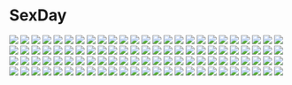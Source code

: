 # SexDay
![](https://konachan.com/image/49acfc26e79247881005cc38a923c03e/Konachan.com%20-%20193257%202girls%20apron%20black_hair%20blonde_hair%20bow%20gengetsu_chihiro%20hakurei_reimu%20hat%20japanese_clothes%20kirisame_marisa%20miko%20touhou%20witch%20witch_hat%20yellow_eyes.jpg)
![](https://konachan.com/jpeg/f4dc046b6b6c9880844e5d228856f273/Konachan.com%20-%20211051%20bow%20brown_hair%20flowers%20hakurei_reimu%20long_hair%20red_eyes%20ribbons%20riichu%20touhou%20waifu2x%20water.jpg)
![](https://konachan.com/jpeg/e5192d0d93eaed757497076c42782502/Konachan.com%20-%2067614%20close%20gray%20kannagi_noel%20sora_no_woto%20vector.jpg)
![](https://konachan.com/jpeg/cc4537f437d38d886dc0e090c8b8ae0c/Konachan.com%20-%20203528%20anthropomorphism%20black_hair%20brown_eyes%20haruna_%28kancolle%29%20kantai_collection%20karory%20long_hair%20scan%20thighhighs.jpg)
![](https://konachan.com/image/563ed7574615bd13be74eca619772892/Konachan.com%20-%2024134%20cat_smile%20close%20furude_rika%20higurashi_no_naku_koro_ni.jpg)
![](https://konachan.com/jpeg/8afb1bd819f3523f017a5cfd39798a76/Konachan.com%20-%20173472%20breast_grab%20censored%20game_cg%20gray_hair%20iizuki_tasuku%20lovely_x_cation%20narukawa_hime%20nopan%20penis%20ponytail%20pussy%20sex%20thighhighs%20waitress.jpg)
![](https://konachan.com/image/860544c0b22e8f4ff2cc300513fb8475/Konachan.com%20-%20273547%20collar%20demon%20elbow_gloves%20gloves%20idolmaster%20kanzaki_ranko%20long_hair%20red_eyes%20succubus%20tail%20twintails%20underwear%20white_hair%20yaoya_musuko.jpg)
![](https://konachan.com/image/554226f7308c2475f90f81afd76e0d4e/Konachan.com%20-%2011094%20majokko_a_la_mode%20sakurazawa_izumi%20seven_%28majokko_a_la_mode%29.jpg)
![](https://konachan.com/image/502d37d1314f705546d4caea17a8c09d/Konachan.com%20-%20205130%20archer%20ass%20assassin%20barefoot%20blush%20bra%20breasts%20cleavage%20garter%20glasses%20group%20male%20navel%20necklace%20panties%20red_hair%20rider%20saber%20spear%20weapon%20zucchini.jpg)
![](https://konachan.com/jpeg/f8fd3b18c34fa99c1da6297142b26000/Konachan.com%20-%20218856%20anthropomorphism%20blonde_hair%20kantai_collection%20korisu%20navel%20satsuki_%28kancolle%29%20school_uniform%20skirt%20twintails%20yellow_eyes.jpg)
![](https://konachan.com/jpeg/34a8a37198976ffef46645638044fe52/Konachan.com%20-%20140550%20ass%20breasts%20cameltoe%20cleavage%20flowers%20hat%20mononobe_no_futo%20panties%20touhou%20underboob%20underwear%20yuuji_%28yukimimi%29.jpg)
![](https://konachan.com/jpeg/82402e142a97bffab5de62ca15d302d3/Konachan.com%20-%20173293%20ass%20bed%20blue_hair%20breasts%20game_cg%20long_hair%20moonstone%20nipples%20nopan%20purple_hair%20ruruna%20school_uniform%20stockings%20twintails%20yamakaze_ran.jpg)
![](https://konachan.com/jpeg/98e1519eaef48be9ce0e3e0c0b9e54d7/Konachan.com%20-%20292169%20dkoro%20hyperdimension_neptunia%20neptune%20penis%20sex%20signed%20uncensored.jpg)
![](https://konachan.com/image/1a02ec3e18dded936d260693592e4bbe/Konachan.com%20-%20265688%20animal%20azur_lane%20bed%20bird%20cameltoe%20long_hair%20orange_eyes%20panties%20skirt%20spread_legs%20tagme_%28artist%29%20thighhighs%20underboob%20underwear%20white_hair.jpg)
![](https://konachan.com/image/3b42c59f0061590d689b3361341b700f/Konachan.com%20-%20154777%20aqua_eyes%20aqua_hair%20bati15%20blue_eyes%20blue_hair%20hatsune_miku%20kimono%20long_hair%20scarf%20thighhighs%20twintails%20vocaloid%20wedding_attire%20yuki_miku.jpg)
![](https://konachan.com/jpeg/0733d189574a43a4605feb2030bf2f18/Konachan.com%20-%2087870%20black_hair%20emerane%20fan%20hat%20red_eyes%20shameimaru_aya%20short_hair%20touhou.jpg)
![](https://konachan.com/jpeg/c5741020d7beeb94728a71125e2ae8a8/Konachan.com%20-%20300253%20arknights%20blonde_hair%20breasts%20cleavage%20close%20navel%20shorts%20siege_%28arknights%29%20uiri-na.jpg)
![](https://konachan.com/jpeg/5f7590109ff2d9269b4929e51a634be8/Konachan.com%20-%20274379%20anapom%20bed%20bra%20cameltoe%20ootori_maria%20panties%20shukufuku_no_kane_no_oto_wa_sakura-iro_no_kaze_to_tomo_ni%20studio_ryokucha%20underwear.jpg)
![](https://konachan.com/image/34b8879d6e9af0e1232aed5d97ebdaf7/Konachan.com%20-%2071046%20tengen_toppa_gurren_lagann%20yoko_littner.jpg)
![](https://konachan.com/image/c4fc582220a0877cf83b8ef66e1c493a/Konachan.com%20-%2029973%20galaxy_angel%20milfeulle_sakuraba%20pajamas.jpg)
![](https://konachan.com/jpeg/b5bf304df2e23ab7e789b7bbbaa46d12/Konachan.com%20-%2069530%20animal_ears%20catgirl%20game_cg%20harukazedori_ni_tomarigi_wo_2nd_story%20loli%20okina_korun%20panties%20skyfish%20sleeping%20striped_panties%20tail%20underwear.jpg)
![](https://konachan.com/jpeg/5fd98ef2fcd949ccafdea3bda22eb607/Konachan.com%20-%20240309%20animal%20asuka_connell%20blonde_hair%20bluesnowcat%20blush%20cat%20fairy_tail%20hug%20loli%20lucy_heartfilia%20male%20natsu_dragneel%20scarf%20tattoo%20waifu2x.jpg)
![](https://konachan.com/image/02def7ccd3d9276338c569ad11e5f1b9/Konachan.com%20-%207755%20muv-luv.jpg)
![](https://konachan.com/image/173605fbe5b77ed1febafb907d13f9e2/Konachan.com%20-%20101172%20blonde_hair%20bow%20chain%20green_eyes%20long_hair%20original%20panties%20socks%20tsumiki_kuzushi%20underwear.jpg)
![](https://konachan.com/image/490db9dcc7b08d50b478f1ebac846125/Konachan.com%20-%20169717%202girls%20blush%20brown_eyes%20brown_hair%20cosplay%20dream_c_club%20logo%20microphone%20misaka_mikoto%20pink_eyes%20shirai_kuroko%20short_hair%20thighhighs.jpg)
![](https://konachan.com/image/e241f04ca029007fdddbcdc1f7f9a651/Konachan.com%20-%20170014%202girls%20animal%20biiji%20bird%20bow%20brown_hair%20building%20city%20clouds%20dualscreen%20green_hair%20hat%20headdress%20long_hair%20original%20pantyhose%20pink_eyes%20skirt%20sky.jpg)
![](https://konachan.com/image/c55f33875821f4568022e0d3506e0e54/Konachan.com%20-%20123332%20disgaea%20etna%20harada_takehito%20jpeg_artifacts%20long_hair%20pointed_ears%20red_eyes%20red_hair%20tail%20twintails%20wings.jpg)
![](https://konachan.com/jpeg/1b43a4b27a9fb45516e93e03a8a2eed4/Konachan.com%20-%20164068%20aqua_eyes%20blonde_hair%20boots%20brown_eyes%20brown_hair%20dangan-ronpa%20fujisaki_chihiro%20kneehighs%20oowada_mondo%20short_hair%20tears%20uniform%20white.jpg)
![](https://konachan.com/image/3505a85861bf460fdc0845cb2892fccd/Konachan.com%20-%20118271%20dress%20geike%20pink_hair%20purple_eyes%20sara%20short_hair%20touhou%20zoom_layer.jpg)
![](https://konachan.com/image/d738478a2509b0f1655ea4447fc08a60/Konachan.com%20-%2012414%20death_note%20jekyll_and_hyde%20maria-sama_ga_miteru%20parody%20satou_sei%20toudou_shimako.jpg)
![](https://konachan.com/jpeg/de2da2cb91a5e2f52e021733b41aeb6f/Konachan.com%20-%20302719%20blonde_hair%20blush%20green_eyes%20headdress%20koha%2Ach%20kohachi_mel%20mamyouda%20navel%20panties%20pointed_ears%20signed%20underwear.jpg)
![](https://konachan.com/image/5f589464771cb1c3d473e084f5389a50/Konachan.com%20-%2040196%20all_male%20blue_eyes%20himura_kenshin%20katana%20male%20rurouni_kenshin%20scar%20sword%20weapon.jpg)
![](https://konachan.com/image/06a64f2b62bb2bdcfa0b62cf5d9b2946/Konachan.com%20-%2022291%20animal_ears%20catgirl%20sasaki_mutsumi%20wings.jpg)
![](https://konachan.com/jpeg/0ee18d6083ef126239e1ff6dfc12624f/Konachan.com%20-%2091162%20blue_hair%20chibi%20cirno%20drink%20fairy%20fang%20hat%20touhou%20white%20wings%20yume_shokunin.jpg)
![](https://konachan.com/jpeg/8872f806c25d36b4e7a25b9514574775/Konachan.com%20-%20195474%20animal_ears%20aqua_eyes%20breasts%20catgirl%20long_hair%20masushita_ito%20nipples%20nude%20original%20tail%20thighhighs%20twintails%20white.jpg)
![](https://konachan.com/image/07795f9f356662fd3ce67eb762bd2c88/Konachan.com%20-%20135197%20close%20hoshii_miki%20idolmaster.jpg)
![](https://konachan.com/image/0c7628377cb431c806b7150781be1781/Konachan.com%20-%20282256%20anus%20bell%20black_hair%20breasts%20cian_yo%20foxgirl%20garter%20glasses%20long_hair%20mirror%20nipples%20nude%20pussy%20reflection%20spread_legs%20tail%20uncensored%20yellow_eyes.jpg)
![](https://konachan.com/image/285d092f8413fc712683fbd0424d5742/Konachan.com%20-%2019160%20all_male%20black_hair%20headband%20male%20mask%20momochi_zabuza%20naruto%20sword%20tattoo%20weapon.jpg)
![](https://konachan.com/jpeg/0dd4d41f44d3a36d16207c20e023eee7/Konachan.com%20-%20293422%20a-10%20animal_ears%20ayatsuji_aina%20ayatsuji_reina%20black_hair%20blush%20censored%20game_cg%20hoodie%20orc_soft%20pubic_hair%20sleeping%20spread_legs.jpg)
![](https://konachan.com/image/5972f5230a2bb284676cb503fbbaac13/Konachan.com%20-%20119693%20close%20kimi_ni_todoke%20kuronuma_sawako.gif)
![](https://konachan.com/jpeg/0406eb385ef3a6b75249eba0a77db1fe/Konachan.com%20-%20248892%20black_hair%20natsu3390%20original%20short_hair%20skirt%20stairs%20umbrella.jpg)
![](https://konachan.com/image/14487821495d4a0f98a949e98b7ad5c3/Konachan.com%20-%2056833%20sashiromiya_sasha%20tagme.jpg)
![](https://konachan.com/jpeg/99fa115909e6fd7b44c018c661c4a52f/Konachan.com%20-%20175300%20alcot%20breast_grab%20breasts%20censored%20cum%20game_cg%20ingot%20kuwashima_rein%20long_hair%20navel%20nipples%20penis%20pussy%20sex%20white_hair%20yellow_eyes%20yukata.jpg)
![](https://konachan.com/image/1b67db20603bf74db5afbe9e5fdd1c10/Konachan.com%20-%20299021%202girls%20demon%20drink%20emoillu%20fang%20fate_grand_order%20fate_%28series%29%20flowers%20horns%20long_hair%20pointed_ears%20short_hair%20shuten_douji_%28fate%29.jpg)
![](https://konachan.com/jpeg/23e556d66e7ee560f7a1fe41f8f41dde/Konachan.com%20-%20259047%20blonde_hair%20flandre_scarlet%20gunjou_row%20hat%20loli%20long_hair%20ponytail%20red_eyes%20touhou%20vampire%20wings.jpg)
![](https://konachan.com/image/ed3f22b247928c3f71f74a94702c1796/Konachan.com%20-%2064572%20all_male%20bleach%20kurosaki_ichigo%20male.jpg)
![](https://konachan.com/image/8d589d958d9053acf93197f6c2257f65/Konachan.com%20-%20104546%20tagme.jpg)
![](https://konachan.com/image/ef366966f829d7e1e21cff8dab782fae/Konachan.com%20-%20144917%20animal%20barefoot%20black_eyes%20black_hair%20blush%20brown_hair%20catgirl%20crab%20dress%20food%20fruit%20gray_eyes%20gray_hair%20long_hair%20original%20short_hair%20tail%20yellow.jpg)
![](https://konachan.com/image/0a3a9353a07b43f2380a1d59d2f8ed95/Konachan.com%20-%2044298%20bra%20breasts%20cleavage%20kanokon%20minamoto_chizuru%20panties%20see_through%20underwear.jpg)
![](https://konachan.com/jpeg/5c149ea27adfef767850708cf693b897/Konachan.com%20-%20219958%202girls%205_nenme_no_houkago%20akemi_%28kantoku%29%20bra%20himeru_%28kantoku%29%20kantoku%20kiss%20original%20panties%20scan%20see_through%20twintails%20underwear%20yuri.jpg)
![](https://konachan.com/image/f5fd3a5baca16a2b64d522256f7661db/Konachan.com%20-%20262677%20black_hair%20drink%20food%20long_hair%20original%20school_uniform%20yuzua.jpg)
![](https://konachan.com/image/77d83413f3e29d858799a30b52978858/Konachan.com%20-%20251856%20cosmicsnic%20hatsune_miku%20vocaloid.jpg)
![](https://konachan.com/image/841e99b13f08ecfda098ad49a03037c2/Konachan.com%20-%2010281%20blonde_hair%20blue_eyes%20kannagi_ayano%20kaze_no_stigma%20long_hair%20moon%20night%20nude%20onsen%20red_eyes%20red_hair.jpg)
![](https://konachan.com/jpeg/571340a5f1d5ddb6693d768d1da5b133/Konachan.com%20-%20303210%20animal%20bird%20drink%20lilac_%28pfeasy%29%20nobody%20original%20rabbit%20waifu2x%20white.jpg)
![](https://konachan.com/jpeg/2de5ad5130afa67dc88a198a93be35b1/Konachan.com%20-%20187499%20barefoot%20blonde_hair%20breasts%20drink%20game_cg%20navel%20nipples%20nude%20onsen%20sake%20water%20yobai_suru_shichinin_no_harame_2.jpg)
![](https://konachan.com/jpeg/3b330f9dfe6187026071ce54e6e4e554/Konachan.com%20-%20289790%20azur_lane%20bow%20breast_hold%20breasts%20cleavage%20cropped%20goth-loli%20gray_hair%20lolita_fashion%20long_hair%20mochakibi%20red_eyes%20twintails%20waifu2x%20white.jpg)
![](https://konachan.com/image/369c10e69e6b59da2345d4f077f7b006/Konachan.com%20-%20230180%20anthropomorphism%20ass%20blue_eyes%20blue_hair%20boots%20car%20kantai_collection%20pantyhose%20phone%20shade%20shorts%20sunglasses%20tree%20urakaze_%28kancolle%29%20wristwear.jpg)
![](https://konachan.com/jpeg/cf4ba5576577f277588ef3f2bbfc2039/Konachan.com%20-%20211103%20brown_hair%20game_cg%20houjou_akito%20houjou_mirika%20short_hair%20skirt%20touhikou_game%20twintails%20yasuyuki.jpg)
![](https://konachan.com/image/6755aa9b94a9007e2a5b412419adb960/Konachan.com%20-%20259220%20brown_hair%20card_captor_sakura%20crown%20gloves%20green_eyes%20hei_yu%20kinomoto_sakura%20petals%20ribbons%20short_hair%20wand%20wings.jpg)
![](https://konachan.com/jpeg/e9154904d02641ca930daddde3b89d62/Konachan.com%20-%20173728%20animal_ears%20bikini%20blue_eyes%20breast_hold%20breasts%20brown_hair%20catgirl%20cleavage%20erect_nipples%20long_hair%20navel%20original%20shirt_lift%20shuz%20swimsuit%20white.jpg)
![](https://konachan.com/image/f546003858749963c16fcafac6525cf2/Konachan.com%20-%20211955%20aqua_eyes%20aqua_hair%20ball%20basketball%20bloomers%20blush%20cameltoe%20long_hair%20nipples%20no_bra%20papino%20shirt_lift%20sport%20thighhighs%20twintails%20underboob%20vocaloid.jpg)
![](https://konachan.com/image/a0fcf2c0d656c40361c1aefe976b0dde/Konachan.com%20-%2065674%20akiyama_mio%20hirasawa_yui%20k-on%21%20kotobuki_tsumugi%20tainaka_ritsu.jpg)
![](https://konachan.com/image/a71259421770f578606946f7669384c3/Konachan.com%20-%20211274%20apron%20brown_hair%20clouds%20flowers%20green_eyes%20idolmaster%20idolmaster_cinderella_girls%20kyang692%20petals%20shibuya_rin.jpg)
![](https://konachan.com/jpeg/a458fd4a2fefeb7860df391eb6018d6e/Konachan.com%20-%20238134%20black_hair%20blush%20bow%20breasts%20brown_eyes%20cropped%20kagematsuri%20original%20school_uniform%20short_hair.jpg)
![](https://konachan.com/image/d381399d13dca8ddcf8a618b83f2e7d0/Konachan.com%20-%2035128%20animal_ears%20izayoi_sakuya%20maid%20tail%20touhou.jpg)
![](https://konachan.com/image/9506c4b36f8c6a6656a9a957c2f67e25/Konachan.com%20-%20289937%20anthropomorphism%20ass%20blue_eyes%20brown_hair%20close%20dress%20garter_belt%20long_hair%20panties%20ponytail%20skirt_lift%20underwear%20uniform%20upskirt%20yamato_%28083%29.jpg)
![](https://konachan.com/image/d61230d3db45ff5dbe670c6b43ab0fda/Konachan.com%20-%2049842%20akashio%20komeiji_koishi%20touhou.jpg)
![](https://konachan.com/image/c1c0eb7db3809a5ac8d0299a201d63ff/Konachan.com%20-%2014687%20tagme.jpg)
![](https://konachan.com/jpeg/7a979cbe72bdf7cb96fe687100114833/Konachan.com%20-%20288288%20clouds%20mifuru%20original%20scenic%20school_uniform%20short_hair%20sky%20sunset%20umbrella.jpg)
![](https://konachan.com/image/a4464d25a147d9c31de79d33ee8cd987/Konachan.com%20-%20286827%20animal%20barefoot%20dress%20fish%20grass%20green%20long_hair%20mashima_kuni%20original%20scenic.jpg)
![](https://konachan.com/image/62b5fc537c9b25d86c5d210ac8c1b3f3/Konachan.com%20-%20214224%20brown_eyes%20brown_hair%20close%20cropped%20ilya_kuvshinov%20original.jpg)
![](https://konachan.com/jpeg/708c10194d5a04b5e9345c6b7ce58bd7/Konachan.com%20-%20281190%20black_hair%20blush%20bondage%20bow%20brown_eyes%20flowers%20ichinose_yukino%20kneehighs%20original%20panties%20rope%20school_uniform%20short_hair%20skirt%20underwear%20watermark.jpg)
![](https://konachan.com/jpeg/650133932302fff3f502720b683e40c9/Konachan.com%20-%20291057%20animal_ears%20bell%20bra%20cameltoe%20demon%20headband%20loli%20long_hair%20mochiyuki%20navel%20original%20panties%20pink_eyes%20pink_hair%20succubus%20tail%20twintails%20underwear.jpg)
![](https://konachan.com/image/266e99023f675de040c2209cc3b10fde/Konachan.com%20-%2057066%20headphones%20ino%20signed.jpg)
![](https://konachan.com/image/08400bbef6b6b8faebca1ffc9d407cfe/Konachan.com%20-%20195676%20blue_eyes%20blue_hair%20blush%20bow%20brown_hair%20choker%20dress%20gloves%20gou_%28ga673899%29%20long_hair%20minami_kotori%20orange_hair%20skirt%20sonoda_umi%20wink%20yellow_eyes.jpg)
![](https://konachan.com/jpeg/e9a7eaa56c9d2579657be3f0704dfff3/Konachan.com%20-%20245617%20bodysuit%20breasts%20fate_grand_order%20fate_%28series%29%20headdress%20jigenn%20long_hair%20purple_hair%20red_eyes%20scathach_%28fate_grand_order%29%20skintight%20sword%20weapon.jpg)
![](https://konachan.com/jpeg/f465a65c50df41bdd7f2965c8b292274/Konachan.com%20-%20266917%20bikini%20blush%20breasts%20idolmaster%20long_hair%20miura_azusa%20nipples%20ponytail%20pool%20purple_hair%20red_eyes%20swimsuit%20tetuo_kun.jpg)
![](https://konachan.com/jpeg/410cd151bbf872949bb62b7bb3cc0cde/Konachan.com%20-%20199351%20blush%20breasts%20cum%20game_cg%20long_hair%20nipples%20nude%20ribbons%20sex%20tagme%20takatou_risa%20twintails%20underwear.jpg)
![](https://konachan.com/image/bf2ab94ce34cd6af0625faf0a4e53350/Konachan.com%20-%2010740%20black_hair%20food%20fruit%20japanese_clothes%20purple_software%20watermelon.jpg)
![](https://konachan.com/jpeg/cfc07c4d97a049b0354d1a684d5fca50/Konachan.com%20-%20209464%20flowers%20hoodie%20moon%20night%20petals%20purple_eyes%20purple_hair%20thighhighs%20twintails%20vocaloid%20voiceroid%20yamagara%20yuzuki_yukari%20zettai_ryouiki.jpg)
![](https://konachan.com/image/05e586ac8606d849f68743f19ca28893/Konachan.com%20-%2018515%20animal_ears%20catgirl%20tagme.jpg)
![](https://konachan.com/jpeg/ed0756eaecf01c8c941ccd4be9453a68/Konachan.com%20-%20144738%20blush%20brown_hair%20game_cg%20hanamiya_nagisa%20kuroya_shinobu%20long_hair%20pussy%20pussy_juice%20spread_legs%20stockings%20third-party_edit%20trumple%20uncensored%20wet.jpg)
![](https://konachan.com/image/eded7804165d7860f1bd001669a703f3/Konachan.com%20-%2039929%20blonde_hair%20long_hair.jpg)
![](https://konachan.com/image/721a2b601fd04f03b5705bf6d652cf8e/Konachan.com%20-%2078946%20aqua_eyes%20aqua_hair%20hatsune_miku%20long_hair%20miku_append%20takekono%20twintails%20vocaloid.jpg)
![](https://konachan.com/image/b7ff4f35cff8940dfd78a281c09d8600/Konachan.com%20-%20296383%20aerith_gainsborough%20black_eyes%20black_hair%20braids%20final_fantasy%20final_fantasy_vii%20long_hair%20miyo_%2813th_floor%29%20petals%20ponytail%20signed%20twintails.jpg)
![](https://konachan.com/image/a3625240cb9823affafa869121dd8fa7/Konachan.com%20-%20222056%20original%20wayukako.jpg)
![](https://konachan.com/image/76c4c082ec4bcc61c5c162a3b989f509/Konachan.com%20-%20146389%20chikuisi%20hirose_sumire%20matano_seiko%20miyanaga_teru%20oohoshi_awai%20saki%20school_uniform%20shibuya_takami.jpg)
![](https://konachan.com/image/bc88a8227a76f03809d629dfaa7ef056/Konachan.com%20-%20284871%20barefoot%20beach%20breasts%20brown_hair%20cleavage%20drink%20food%20fruit%20long_hair%20original%20phano_%28125042%29%20see_through%20shorts%20swim_ring%20water%20watermelon.jpg)
![](https://konachan.com/image/d698b894240f3ff4d03a6d417d963ed0/Konachan.com%20-%2018982%20ayanami_rei%20neon_genesis_evangelion.jpg)
![](https://konachan.com/image/25ac7b3f54fe190c8b21622d5685f14a/Konachan.com%20-%20147548%20book%20erect_nipples%20glasses%20green_eyes%20miwa_yoshikazu%20pink_hair%20tagme%20witch.jpg)
![](https://konachan.com/image/74436d22117e0defbbe0d2e6e8a7ff14/Konachan.com%20-%2068653%20blue_eyes%20brown_hair%20endou_saya%20hontani_kanae%20kisaragi_gold_star%20maid%20saga_planets%20thighhighs%20valentine%20watermark.jpg)
![](https://konachan.com/image/5619e77376b5ef22976226caa75af851/Konachan.com%20-%20284410%20barefoot%20bra%20flowers%20green_hair%20original%20panties%20pink_eyes%20rain%20school_uniform%20see_through%20short_hair%20skirt%20underwear%20water%20wet.jpg)
![](https://konachan.com/image/c3d5e2a653f979694caed5ab3c694b47/Konachan.com%20-%20184553%20bad_end_happy%20gloves%20hoshizora_miyuki%20precure%20red_eyes%20red_hair%20smile_precure%21%20swd3e2.jpg)
![](https://konachan.com/image/77cf4eb35099cd92839cfbac07b3477a/Konachan.com%20-%20260849%20anmi%20attila_%28fate_grand_order%29%20fate_grand_order%20fate_%28series%29%20gray_hair%20long_hair%20navel%20red_eyes.jpg)
![](https://konachan.com/image/3da87701567ad3cea7470b602b8a50e7/Konachan.com%20-%20197234%20blue_hair%20boots%20forest%20hat%20kawashiro_nitori%20kneehighs%20leaves%20sasajqazwsx%20short_hair%20skirt%20touhou%20tree%20twintails%20water.jpg)
![](https://konachan.com/jpeg/01b186d6f50242a6eeaef5cf9548eac4/Konachan.com%20-%20264854%20annin_doufu%20idolmaster%20idolmaster_cinderella_girls%20idolmaster_cinderella_girls_starlight_stage%20miyoshi_sana.jpg)
![](https://konachan.com/image/bc273bec9d5b50f20d1cffb77851f5fe/Konachan.com%20-%2097710%20gloves%20green_eyes%20hatsune_miku%20long_hair%20microphone%20necklace%20thighhighs%20twintails%20vocaloid.jpg)
![](https://konachan.com/jpeg/120a81090811a0a52d793983c55bcba5/Konachan.com%20-%20129552%20alma%20animal_ears%20blue_hair%20blush%20breast_grab%20breasts%20censored%20doggirl%20game_cg%20hase_nanami%20male%20nipples%20penis%20pussy%20sex%20tail%20thighhighs%20trap.jpg)
![](https://konachan.com/jpeg/0817efb8f2ec2d441b655ac19ea350c0/Konachan.com%20-%20303090%20barefoot%20blush%20breasts%20cherry_blossoms%20cropped%20flowers%20gray_hair%20long_hair%20niliu_chahui%20nude%20original%20red_eyes%20tagme_%28artist%29%20tokisaki_mio%20water.jpg)
![](https://konachan.com/jpeg/945fa3a2954ee7ee730bfc94b8687625/Konachan.com%20-%2086172%20kogami_akira%20lucky_channel%20lucky_star%20microphone%20pink_hair%20short_hair%20white%20yellow_eyes.jpg)

